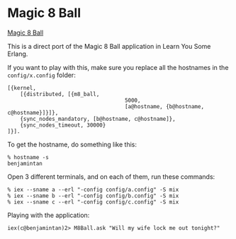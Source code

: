 # Magic 8 Ball

[Magic 8 Ball](http://learnyousomeerlang.com/static/img/magic-8-ball.png)

This is a direct port of the Magic 8 Ball application in Learn You Some Erlang.

If you want to play with this, make sure you replace all the hostnames in the `config/x.config` folder:

```
[{kernel,
	[{distributed, [{m8_ball,
									 5000,
									 [a@hostname, {b@hostname, c@hostname}]}]},
	{sync_nodes_mandatory, [b@hostname, c@hostname]},
	{sync_nodes_timeout, 30000}
]}].
```

To get the hostname, do something like this:

```
% hostname -s
benjamintan
```

Open 3 different terminals, and on each of them, run these commands:

```
% iex --sname a --erl "-config config/a.config" -S mix
% iex --sname b --erl "-config config/b.config" -S mix
% iex --sname c --erl "-config config/c.config" -S mix
```

Playing with the application:

```
iex(c@benjamintan)2> M8Ball.ask "Will my wife lock me out tonight?"
```
